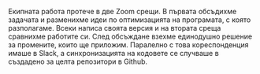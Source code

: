 Екипната работа протече в две Zoom срещи. В първата обсъдихме задачата и разменихме идеи
по оптимизацията на програмата, с която разполагаме. Всеки написа своята версия и на втората
среща сравнихме работите си. След обсъждане взехме единодушно решение за промените,
които ще приложим. Паралелно с това кореспонденция имаше в Slack, а синхронизацията на
кодовете се случваше в създадено за целта репозитори в Github.
